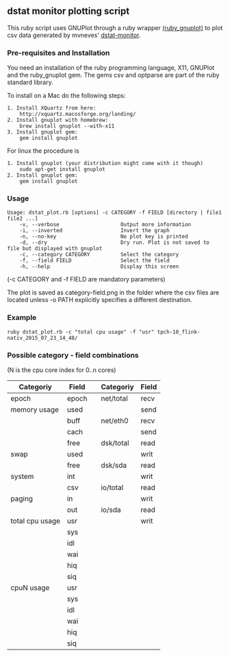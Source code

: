 ## dstat monitor plotting script

This ruby script uses GNUPlot through a ruby wrapper [(ruby_gnuplot)](https://github.com/rdp/ruby_gnuplot/blob/master/README.textile) to plot csv data generated by mvneves' [dstat-monitor](https://github.com/mvneves/dstat-monitor).

### Pre-requisites and Installation

You need an installation of the ruby programming language, X11, GNUPlot and the ruby_gnuplot gem. The gems csv and optparse are part of the ruby standard library.

To install on a Mac do the following steps:
```
1. Install XQuartz from here:
    http://xquartz.macosforge.org/landing/
2. Install gnuplot with homebrew:
    brew install gnuplot --with-x11
3. Install gnuplot gem:
    gem install gnuplot
```

For linux the procedure is
```
1. Install gnuplot (your distribution might come with it though)
    sudo apt-get install gnuplot
2. Install gnuplot gem:
    gem install gnuplot
```

### Usage

```
Usage: dstat_plot.rb [options] -c CATEGORY -f FIELD [directory | file1 file2 ...]
    -v, --verbose                    Output more information
    -i, --inverted                   Invert the graph
    -n, --no-key                     No plot key is printed
    -d, --dry                        Dry run. Plot is not saved to file but displayed with gnuplot
    -c, --category CATEGORY          Select the category
    -f, --field FIELD                Select the field
    -h, --help                       Display this screen
```

(-c CATEGORY and -f FIELD are mandatory parameters)

The plot is saved as category-field.png in the folder where the csv files are located unless -o PATH explicitly specifies a different destination.

### Example

```
ruby dstat_plot.rb -c "total cpu usage" -f "usr" tpch-10_flink-nativ_2015_07_23_14_48/
```

### Possible category - field combinations

(N is the cpu core index for 0..n cores)

Categoriy | Field |   | Categoriy | Field |
----------|-------|---| ----------|-------|
epoch     | epoch |   | net/total | recv
memory usage | used | |           | send
          | buff  |   | net/eth0  | recv
          | cach  |   |           | send
          | free  |   | dsk/total | read
swap      | used  |   |           | writ
          |free   |   | dsk/sda   | read
system    | int   |   |           | writ
          |csv    |   | io/total  | read
paging    | in    |   |           | writ
          |out    |   | io/sda    | read
total cpu usage   | usr | |       | writ
          | sys
          | idl
          | wai
          | hiq
          | siq
cpuN usage | usr
          | sys
          | idl
          | wai
          | hiq
          | siq
